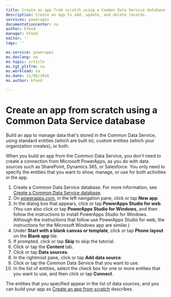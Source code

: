 ```yaml
---
title: Create an app from scratch using a Common Data Service database | Microsoft Docs
description: Create an app to add, update, and delete records.
services: powerapps
documentationcenter: na
author: kfend
manager: kfend
editor: ''
tags: ''

ms.service: powerapps
ms.devlang: na
ms.topic: article
ms.tgt_pltfrm: na
ms.workload: na
ms.date: 12/06/2016
ms.author: kfend

---
```

# Create an app from scratch using a Common Data Service database
Build an app to manage data that's stored in the Common Data Service, using standard entities (which are built in), custom entities (which your organization creates), or both.

When you build an app from the Common Data Service, you don't need to create a connection from Microsoft PowerApps, as you do with data sources such as SharePoint, Dynamics 365, or Salesforce. You only need to specify the entities that you want to show, manage, or use for both activities in the app.




1. Create a Common Data Service database. For more information, see [Create a Common Data Service database](../../administrator/create-database.md).
2. On [powerapps.com](https://web.powerapps.com), in the left navigation pane, click or tap **New app**.
3. In the dialog box that appears, click or tap **PowerApps Studio for web**. (You can also click or tap **PowerApps Studio for Windows**, and then follow the instructions to install PowerApps Studio for Windows. Although the instructions that follow use PowerApps Studio for web, the instructions for the Microsoft Windows app are similar.)
4. Under **Start with a blank canvas or template**, click or tap **Phone layout** on the **Blank app** tile.
5. If prompted, click or tap **Skip** to skip the tutorial.
6. Click or tap the **Content** tab.
7. Click or tap **Data sources**.
8. In the rightmost pane, click or tap **Add data source**.
9. Click or tap the Common Data Service that you want to use.
10. In the list of entities, select the check box for one or more entities that you want to use, and then click or tap **Connect**.

The entities that you specified appear in the list of data sources, and you can build your app as [Create an app from scratch](get-started-create-from-blank.md) describes.

